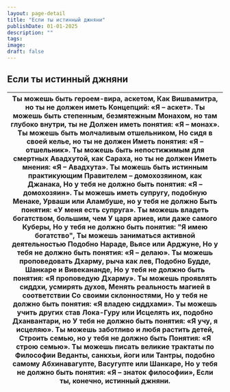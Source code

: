 ```yaml
---
layout: page-detail
title: "Если ты истинный джняни"
publishDate: 01-01-2025
description: ""
tags:
image:
draft: false
---
```


## Если ты истинный джняни
| Ты можешь быть героем-вира, аскетом,  Как Вишвамитра, но ты не должен иметь  Концепций: «Я – аскет».  Ты можешь быть степенным, безмятежным  Монахом, но там глубоко внутри, ты не  Должен иметь понятия: «Я – монах».  Ты можешь быть молчаливым отшельником,  Но сидя в своей келье, но ты не должен  Иметь понятия: «Я – отшельник».  Ты можешь быть непостижимым для смертных  Авадхутой, как Сараха, но ты не должен  Иметь мнения: «Я – Авадхута».  Ты можешь быть истинным практикующим  Правителем – домохозяином, как Джанака,  Но у тебя не должно быть понятия:  «Я – домохозяин».  Ты можешь иметь супругу, подобную Менаке, Урваши или Аламбуше, но у тебя не должно  Быть понятия: «У меня есть супруга».  Ты можешь владеть богатством, большим, чем  У царя ариев, или даже самого Куберы,  Но у тебя не должно быть понятия:  "Я имею богатство",  Ты можешь заниматься активной деятельностью  Подобно Нараде, Вьясе или Арджуне,  Но у тебя не должно быть понятия:  «Я – делаю».  Ты можешь проповедовать Дхарму, рыча как лев,  Подобно Будде, Шанкаре и Вивекананде,  Но у тебя не должно быть понятия:  «Я проповедую Дхарму».  Ты можешь проявлять сиддхи, усмирять духов,  Менять реальность магией в соответствии  Со своими склонностями,  Но у тебя не должно быть понятия:  «Я владею сиддхами».  Ты можешь учить других став Лока-Гуру или  Исцелять их, подобно Дханвантари, но  У тебя не должно быть понятия:  «Я учу, я исцеляю».  Ты можешь заботливо и любя растить детей,  Строить семью, но у тебя не должно быть  Понятия: «Я строю семью».  Ты можешь писать великие трактаты по  Философии Веданты, санкхьи, йоги или  Тантры, подобно самому  Абхинавагупте, Васугупте или Шанкаре,  Но у тебя не должно быть понятия:  «Я – знаток философии»,  Если ты, конечно, истинный джняни. |
| ----------------------------------------------------------------------------------------------------------------------------------------------------------------------------------------------------------------------------------------------------------------------------------------------------------------------------------------------------------------------------------------------------------------------------------------------------------------------------------------------------------------------------------------------------------------------------------------------------------------------------------------------------------------------------------------------------------------------------------------------------------------------------------------------------------------------------------------------------------------------------------------------------------------------------------------------------------------------------------------------------------------------------------------------------------------------------------------------------------------------------------------------------------------------------------------------------------------------------------------------------------------------------------------------------------------------------------------------------------------------------------------------------------------------------------------------------------------------------------------------------------------------------------------------------------------------------------------------------------------------------------------------------------------------------------------------------------------------------------------------------------------------------------------------------------------------------- |
  
  
